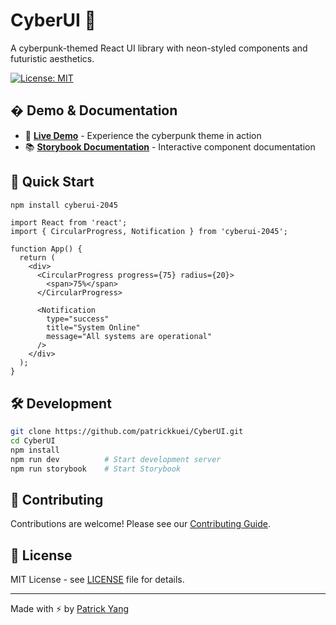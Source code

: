 # CyberUI 🚀

A cyberpunk-themed React UI library with neon-styled components and futuristic aesthetics.

[![License: MIT](https://img.shields.io/badge/License-MIT-yellow.svg)](https://opensource.org/licenses/MIT)

## � Demo & Documentation

- 🔗 **[Live Demo](https://patrickkuei.github.io/CyberUI)** - Experience the cyberpunk theme in action
- 📚 **[Storybook Documentation](https://patrickkuei.github.io/CyberUI/storybook)** - Interactive component documentation

## 🚀 Quick Start

```bash
npm install cyberui-2045
```

```tsx
import React from 'react';
import { CircularProgress, Notification } from 'cyberui-2045';

function App() {
  return (
    <div>
      <CircularProgress progress={75} radius={20}>
        <span>75%</span>
      </CircularProgress>

      <Notification
        type="success"
        title="System Online"
        message="All systems are operational"
      />
    </div>
  );
}
```

## 🛠️ Development

```bash
git clone https://github.com/patrickkuei/CyberUI.git
cd CyberUI
npm install
npm run dev          # Start development server
npm run storybook    # Start Storybook
```

## 🤝 Contributing

Contributions are welcome! Please see our [Contributing Guide](CONTRIBUTING.md).

## 📄 License

MIT License - see [LICENSE](LICENSE) file for details.

---

Made with ⚡ by [Patrick Yang](https://github.com/patrickkuei)
